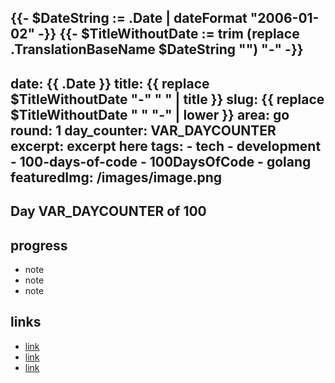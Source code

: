 {{- $DateString := .Date | dateFormat "2006-01-02" -}}
{{- $TitleWithoutDate := trim (replace .TranslationBaseName $DateString "") "-" -}}
---
date: {{ .Date }}
title: {{ replace $TitleWithoutDate "-" " " | title }}
slug: {{ replace $TitleWithoutDate " " "-" | lower }}
area: go
round: 1
day_counter: VAR_DAYCOUNTER
excerpt:
  excerpt here
tags:
    - tech
    - development
    - 100-days-of-code
    - 100DaysOfCode
    - golang
featuredImg: /images/image.png
---

## Day VAR_DAYCOUNTER of 100

## progress

- note
- note
- note

## links

- [link](github.com)
- [link](github.com)
- [link](github.com)
